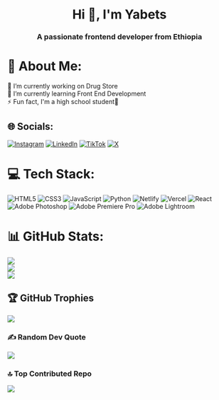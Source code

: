 <h1 align="center">Hi 👋, I'm Yabets</h1>
<h3 align="center">A passionate frontend developer from Ethiopia</h3>

# 💫 About Me:
🔭 I’m currently working on Drug Store<br>🌱 I’m currently learning Front End Development<br>⚡ Fun fact, I'm a high school student🎒


## 🌐 Socials:
[![Instagram](https://img.shields.io/badge/Instagram-%23E4405F.svg?logo=Instagram&logoColor=white)](https://instagram.com/y2cold_) [![LinkedIn](https://img.shields.io/badge/LinkedIn-%230077B5.svg?logo=linkedin&logoColor=white)](https://linkedin.com/in//yabets-m-a700841b4) [![TikTok](https://img.shields.io/badge/TikTok-%23000000.svg?logo=TikTok&logoColor=white)](https://tiktok.com/@_.yabetso._) [![X](https://img.shields.io/badge/X-black.svg?logo=X&logoColor=white)](https://x.com/yabets_x) 

# 💻 Tech Stack:
![HTML5](https://img.shields.io/badge/html5-%23E34F26.svg?style=for-the-badge&logo=html5&logoColor=white) ![CSS3](https://img.shields.io/badge/css3-%231572B6.svg?style=for-the-badge&logo=css3&logoColor=white) ![JavaScript](https://img.shields.io/badge/javascript-%23323330.svg?style=for-the-badge&logo=javascript&logoColor=%23F7DF1E) ![Python](https://img.shields.io/badge/python-3670A0?style=for-the-badge&logo=python&logoColor=ffdd54) ![Netlify](https://img.shields.io/badge/netlify-%23000000.svg?style=for-the-badge&logo=netlify&logoColor=#00C7B7) ![Vercel](https://img.shields.io/badge/vercel-%23000000.svg?style=for-the-badge&logo=vercel&logoColor=white) ![React](https://img.shields.io/badge/react-%2320232a.svg?style=for-the-badge&logo=react&logoColor=%2361DAFB) ![Adobe Photoshop](https://img.shields.io/badge/adobe%20photoshop-%2331A8FF.svg?style=for-the-badge&logo=adobe%20photoshop&logoColor=white) ![Adobe Premiere Pro](https://img.shields.io/badge/Adobe%20Premiere%20Pro-9999FF.svg?style=for-the-badge&logo=Adobe%20Premiere%20Pro&logoColor=white) ![Adobe Lightroom](https://img.shields.io/badge/Adobe%20Lightroom-31A8FF.svg?style=for-the-badge&logo=Adobe%20Lightroom&logoColor=white)
# 📊 GitHub Stats:
![](https://github-readme-stats.vercel.app/api?username=y2cold&theme=dark&hide_border=false&include_all_commits=false&count_private=false)<br/>
![](https://nirzak-streak-stats.vercel.app/?user=y2cold&theme=dark&hide_border=false)<br/>
![](https://github-readme-stats.vercel.app/api/top-langs/?username=y2cold&theme=dark&hide_border=false&include_all_commits=false&count_private=false&layout=compact)

## 🏆 GitHub Trophies
![](https://github-profile-trophy.vercel.app/?username=y2cold&theme=radical&no-frame=false&no-bg=true&margin-w=4)

### ✍️ Random Dev Quote
![](https://quotes-github-readme.vercel.app/api?type=horizontal&theme=radical)

### 🔝 Top Contributed Repo
![](https://github-contributor-stats.vercel.app/api?username=y2cold&limit=5&theme=dark&combine_all_yearly_contributions=true)

<!-- Proudly created with GPRM ( https://gprm.itsvg.in ) -->
